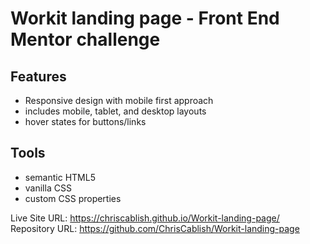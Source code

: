 # Workit landing page - Front End Mentor challenge  
  
## Features    
- Responsive design with mobile first approach  
- includes mobile, tablet, and desktop layouts  
- hover states for buttons/links  
  
## Tools   
- semantic HTML5  
- vanilla CSS  
- custom CSS properties  
  
Live Site URL: https://chriscablish.github.io/Workit-landing-page/  
Repository URL: https://github.com/ChrisCablish/Workit-landing-page  
